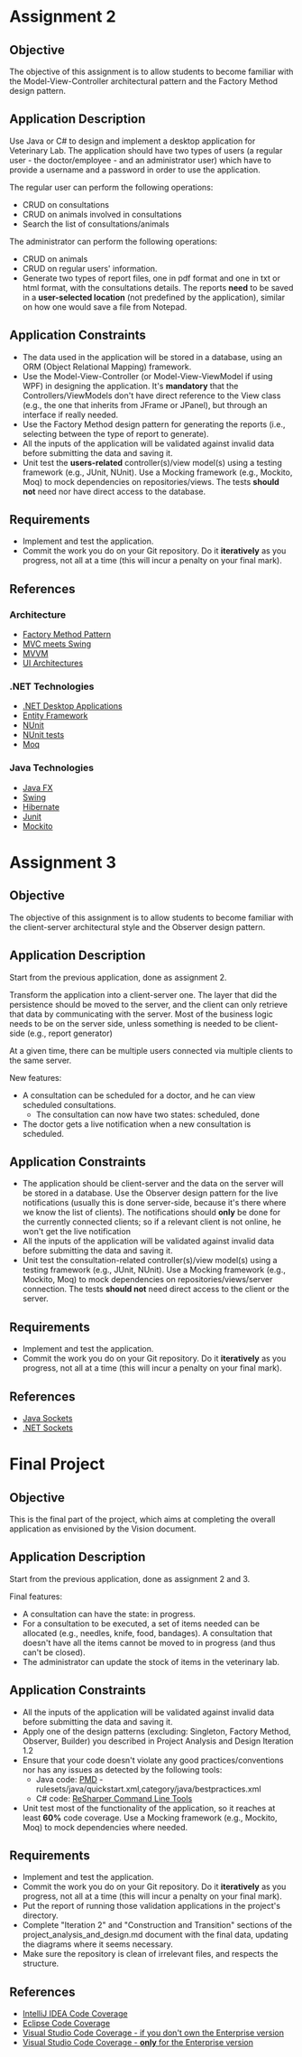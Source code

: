 # Assignment 2

## Objective
The objective of this assignment is to allow students to become familiar with the Model-View-Controller architectural pattern and the Factory Method design pattern.

## Application Description
Use Java or C# to design and implement a desktop application for Veterinary Lab. The application should have two types of users (a regular user - the doctor/employee - and an administrator user) which have to provide a username and a password in order to use the application.

The regular user can perform the following operations:
* CRUD on consultations
* CRUD on animals involved in consultations
* Search the list of consultations/animals

The administrator can perform the following operations:
* CRUD on animals
* CRUD on regular users' information.
* Generate two types of report files, one in pdf format and one in txt or html format, with the consultations details. The reports **need** to be saved in a **user-selected location** (not predefined by the application), similar on how one would save a file from Notepad.

## Application Constraints
* The data used in the application will be stored in a database, using an ORM (Object Relational Mapping) framework.
* Use the Model-View-Controller (or Model-View-ViewModel if using WPF) in designing the application. It's **mandatory** that the Controllers/ViewModels don't have direct reference to the View class (e.g., the one that inherits from JFrame or JPanel), but through an interface if really needed.
* Use the Factory Method design pattern for generating the reports (i.e., selecting between the type of report to generate).
* All the inputs of the application will be validated against invalid data before submitting the data and saving it.
* Unit test the **users-related** controller(s)/view model(s) using a testing framework (e.g., JUnit, NUnit). Use a Mocking framework (e.g., Mockito, Moq) to mock dependencies on repositories/views. The tests **should not** need nor have direct access to the database.

## Requirements
* Implement and test the application.
* Commit the work you do on your Git repository. Do it **iteratively** as you progress, not all at a time (this will incur a penalty on your final mark).

## References
### Architecture
* [Factory Method Pattern](https://sourcemaking.com/design_patterns/factory_method)
* [MVC meets Swing](https://www.javaworld.com/article/2076632/core-java/mvc-meets-swing.html)
* [MVVM](https://msdn.microsoft.com/en-us/magazine/dd419663.aspx)
* [UI Architectures](https://martinfowler.com/eaaDev/uiArchs.html)

### .NET Technologies
* [.NET Desktop Applications](https://msdn.microsoft.com/en-us/library/54xbah2z(v=vs.110).aspx)
* [Entity Framework](https://msdn.microsoft.com/en-us/library/aa937723(v=vs.113).aspx)
* [NUnit](https://github.com/nunit/docs/wiki/Installation)
* [NUnit tests](https://github.com/nunit/docs/wiki/TestFixture-Attribute)
* [Moq](https://github.com/Moq/moq4/wiki/Quickstart)

### Java Technologies
* [Java FX](https://www.jetbrains.com/help/idea/javafx.html)
* [Swing](http://docs.oracle.com/javase/tutorial/uiswing/)
* [Hibernate](https://docs.jboss.org/hibernate/orm/current/quickstart/html_single/#tutorial_annotations)
* [Junit](https://junit.org/junit5/docs/current/user-guide/)
* [Mockito](http://site.mockito.org/#how)

# Assignment 3

## Objective
The objective of this assignment is to allow students to become familiar with the client-server architectural style and the Observer design pattern.

## Application Description
Start from the previous application, done as assignment 2.

Transform the application into a client-server one. The layer that did the persistence should be moved to the server, and the client can only retrieve that data by communicating with the server. Most of the business logic needs to be on the server side, unless something is needed to be client-side (e.g., report generator)

At a given time, there can be multiple users connected via multiple clients to the same server.

New features:
* A consultation can be scheduled for a doctor, and he can view scheduled consultations.
  * The consultation can now have two states: scheduled, done
* The doctor gets a live notification when a new consultation is scheduled.

## Application Constraints
* The application should be client-server and the data on the server will be stored in a database. Use the Observer design pattern for the live notifications (usually this is done server-side, because it's there where we know the list of clients). The notifications should **only** be done for the currently connected clients; so if a relevant client is not online, he won't get the live notification
* All the inputs of the application will be validated against invalid data before submitting the data and saving it.
* Unit test the consultation-related controller(s)/view model(s) using a testing framework (e.g., JUnit, NUnit). Use a Mocking framework (e.g., Mockito, Moq) to mock dependencies on repositories/views/server connection. The tests **should not** need direct access to the client or the server.

## Requirements
* Implement and test the application.
* Commit the work you do on your Git repository. Do it **iteratively** as you progress, not all at a time (this will incur a penalty on your final mark).

## References
* [Java Sockets](http://download.oracle.com/javase/tutorial/networking/sockets/index.html)
* [.NET Sockets](https://docs.microsoft.com/en-us/dotnet/framework/network-programming/socket-code-examples)


# Final Project

## Objective
This is the final part of the project, which aims at completing the overall application as envisioned by the Vision document.

## Application Description
Start from the previous application, done as assignment 2 and 3.

Final features:
* A consultation can have the state: in progress.
* For a consultation to be executed, a set of items needed can be allocated (e.g., needles, knife, food, bandages). A consultation that doesn't have all the items cannot be moved to in progress (and thus can't be closed).
* The administrator can update the stock of items in the veterinary lab.

## Application Constraints
* All the inputs of the application will be validated against invalid data before submitting the data and saving it.
* Apply one of the design patterns (excluding: Singleton, Factory Method, Observer, Builder) you described in Project Analysis and Design Iteration 1.2
* Ensure that your code doesn't violate any good practices/conventions nor has any issues as detected by the following tools:
  * Java code: [PMD](https://pmd.github.io/#windows) - rulesets/java/quickstart.xml,category/java/bestpractices.xml
  * C# code: [ReSharper Command Line Tools](https://www.jetbrains.com/resharper/download/index.html#section=resharper-clt)
* Unit test most of the functionality of the application, so it reaches at least **60%** code coverage. Use a Mocking framework (e.g., Mockito, Moq) to mock dependencies where needed.

## Requirements
* Implement and test the application.
* Commit the work you do on your Git repository. Do it **iteratively** as you progress, not all at a time (this will incur a penalty on your final mark).
* Put the report of running those validation applications in the project's directory.
* Complete "Iteration 2" and "Construction and Transition" sections of the project_analysis_and_design.md document with the final data, updating the diagrams where it seems necessary.
* Make sure the repository is clean of irrelevant files, and respects the structure.

## References
* [IntelliJ IDEA Code Coverage](https://www.jetbrains.com/help/idea/code-coverage.html)
* [Eclipse Code Coverage](https://www.eclemma.org/)
* [Visual Studio Code Coverage - if you don't own the Enterprise version](https://marketplace.visualstudio.com/items?itemName=axodox1.AxoCover&showQnADialog=true)
* [Visual Studio Code Coverage - **only** for the Enterprise version](https://msdn.microsoft.com/en-us/library/dd537628.aspx)

